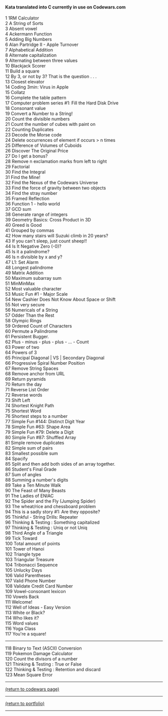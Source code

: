 <!-- For more details see [GitHub Flavored Markdown](https://guides.github.com/features/mastering-markdown/). -->

#### Kata translated into C currently in use on Codewars.com

<!-- eventually these could be ranked by solves and live updated -->
<!-- <a href="http://example.com/" target="_blank">Hello, world!</a> -->
<!-- [1RM Calculator](https://www.codewars.com/kata/595bbea8a930ac0b91000130){:target="_blank"} -->

1 1RM Calculator<br>
2 A String of Sorts<br>
3 Absent vowel<br>
4 Ackermann Function<br>
5 Adding Big Numbers<br>
6 Alan Partridge II - Apple Turnover<br>
7 Alphabetical Addition<br>
8 Alternate capitalization<br>
9 Alternating between three values<br>
10 Blackjack Scorer<br>
11 Build a square<br>
12 By 3, or not by 3? That is the question . . .<br>
13 Closest elevator<br>
14 Coding 3min: Virus in Apple<br>
15 Collatz<br>
16 Complete the table pattern<br>
17 Computer problem series #1: Fill the Hard Disk Drive<br>
18 Consonant value<br>
19 Convert a Number to a String!<br>
20 Count the divisible numbers<br>
21 Count the number of cubes with paint on<br>
22 Counting Duplicates<br>
23 Decode the Morse code<br>
24 Delete occurrences of element if occurs > n times<br>
25 Difference of Volumes of Cuboids<br>
26 Discover The Original Price<br>
27 Do I get a bonus?<br>
28 Remove n exclamation marks from left to right<br>
29 Factorial<br>
30 Find the Integral<br>
31 Find the Mine!<br>
32 Find the Nexus of the Codewars Universe<br>
33 Find the force of gravity between two objects<br>
34 Find the stray number<br>
35 Framed Reflection<br>
36 Function 1 - hello world<br>
37 GCD sum<br>
38 Generate range of integers<br>
39 Geometry Basics: Cross Product in 3D<br>
40 Greed is Good<br>
41 Grouped by commas<br>
42 How many stairs will Suzuki climb in 20 years?<br>
43 If you can't sleep, just count sheep!!<br>
44 Is It Negative Zero (-0)?<br>
45 Is it a palindrome?<br>
46 Is n divisible by x and y?<br>
47 L1: Set Alarm<br>
48 Longest palindrome<br>
49 Matrix Addition<br>
50 Maximum subarray sum<br>
51 MinMinMax<br>
52 Most valuable character<br>
53 Music Fun #1 - Major Scale<br>
54 New Cashier Does Not Know About Space or Shift<br>
55 Not very secure<br>
56 Numericals of a String<br>
57 Odder Than the Rest<br>
58 Olympic Rings<br>
59 Ordered Count of Characters<br>
60 Permute a Palindrome<br>
61 Persistent Bugger.<br>
62 Plus - minus - plus - plus - ... - Count<br>
63 Power of two<br>
64 Powers of 3<br>
65 Principal Diagonal | VS | Secondary Diagonal<br>
66 Progressive Spiral Number Position<br>
67 Remove String Spaces<br>
68 Remove anchor from URL<br>
69 Return pyramids<br>
70 Return the day<br>
71 Reverse List Order<br>
72 Reverse words<br>
73 Shift Left<br>
74 Shortest Knight Path<br>
75 Shortest Word<br>
76 Shortest steps to a number<br>
77 Simple Fun #144: Distinct Digit Year<br>
78 Simple Fun #63: Shape Area<br>
79 Simple Fun #79: Delete a Digit<br>
80 Simple Fun #87: Shuffled Array<br>
81 Simple remove duplicates<br>
82 Simple sum of pairs<br>
83 Smallest possible sum<br>
84 Spacify<br>
85 Split and then add both sides of an array together.<br>
86 Student's Final Grade<br>
87 Sum of angles<br>
88 Summing a number's digits<br>
89 Take a Ten Minute Walk<br>
90 The Feast of Many Beasts<br>
91 The Ladies of ENIAC<br>
92 The Spider and the Fly (Jumping Spider)<br>
93 The wheat/rice and chessboard problem<br>
94 This is a sadly story #1: Are they opposite?<br>
95 Thinkful - String Drills: Repeater<br>
96 Thinking & Testing : Something capitalized<br>
97 Thinking & Testing : Uniq or not Uniq<br>
98 Third Angle of a Triangle<br>
99 Tick Toward<br>
100 Total amount of points<br>
101 Tower of Hanoi<br>
102 Triangle type<br>
103 Triangular Treasure<br>
104 Tribonacci Sequence<br>
105 Unlucky Days<br>
106 Valid Parentheses<br>
107 Valid Phone Number<br>
108 Validate Credit Card Number<br>
109 Vowel-consonant lexicon<br>
110 Vowels Back<br>
111 Welcome!<br>
112 Well of Ideas - Easy Version<br>
113 White or Black?<br>
114 Who likes it?<br>
115 Word values<br>
116 Yoga Class<br>
117 You're a square!<br>
<hr>
118 Binary to Text (ASCII) Conversion<br>
119 Pokemon Damage Calculator<br>
120 Count the divisors of a number<br>
121 Thinking & Testing : True or False<br>
122 Thinking & Testing : Retention and discard<br>
123 Mean Square Error<br>

<hr>
<!-- MAKE THIS RETURN TO THE SPECIFIC SCROLL POSITION ON THE PAGE, WITH THE 2. Translator HEADING AT THE TOP -->
<a href="https://rowcased.github.io/codewars_page.html#translator">(return to codewars page)</a>
<hr>
<a href="https://rowcased.github.io/">(return to portfolio)</a>
<hr>
